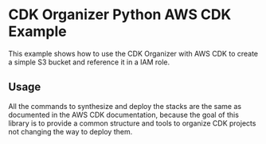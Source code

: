 # CDK Organizer Python AWS CDK Example

This example shows how to use the CDK Organizer with AWS CDK to create a simple S3 bucket and reference it in a IAM role.

## Usage

All the commands to synthesize and deploy the stacks are the same as documented in the AWS CDK documentation, because the goal of this library is to provide a common structure and tools to organize CDK projects not changing the way to deploy them.
